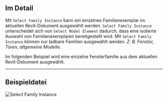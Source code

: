## Im Detail
Mit `Select Family Instance` kann ein einzelnes Familienexemplar im aktuellen Revit-Dokument ausgewählt werden. `Select Family Instance` unterscheidet sich von `Select Model Element` dadurch, dass eine isolierte Auswahl von Familienexemplaren bereitgestellt wird. Mit `Select Family Instance` können nur ladbare Familien ausgewählt werden. _Z. B. Fenster, Türen, allgemeine Modelle._

Im folgenden Beispiel wird eine einzelne Fensterfamilie aus dem aktuellen Revit-Dokument ausgewählt.
___
## Beispieldatei

![Select Family Instance](./Dynamo.Nodes.DSModelFamilyInstanceSelection_img.jpg)
